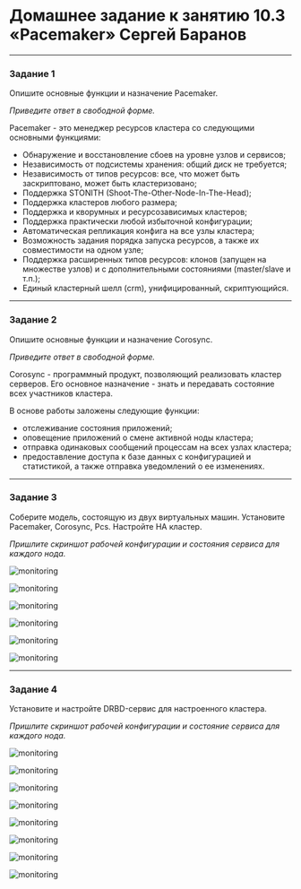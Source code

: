 # Домашнее задание к занятию 10.3 «Pacemaker» Сергей Баранов


---

### Задание 1

Опишите основные функции и назначение Pacemaker.

*Приведите ответ в свободной форме.*

Pacemaker - это менеджер ресурсов кластера со следующими основными функциями:

* Обнаружение и восстановление сбоев на уровне узлов и сервисов;
* Независимость от подсистемы хранения: общий диск не требуется;
* Независимость от типов ресурсов: все, что может быть заскриптовано, может быть кластеризовано;
* Поддержка STONITH (Shoot-The-Other-Node-In-The-Head);
* Поддержка кластеров любого размера;
* Поддержка и кворумных и ресурсозависимых кластеров;
* Поддержка практически любой избыточной конфигурации;
* Автоматическая репликация конфига на все узлы кластера;
* Возможность задания порядка запуска ресурсов, а также их совместимости на одном узле;
* Поддержка расширенных типов ресурсов: клонов (запущен на множестве узлов) и с дополнительными состояниями (master/slave и т.п.);
* Единый кластерный шелл (crm), унифицированный, скриптующийся.


---

### Задание 2

Опишите основные функции и назначение Corosync.

*Приведите ответ в свободной форме.*

Corosync - программный продукт, позволяющий реализовать кластер серверов. Его основное назначение - знать и передавать состояние всех участников кластера. 

В основе работы заложены следующие функции:

* отслеживание состояния приложений;
* оповещение приложений о смене активной ноды кластера;
* отправка одинаковых сообщений процессам на всех узлах кластера;
* предоставление доступа к базе данных с конфигурацией и статистикой, а также отправка уведомлений о ее изменениях.


---

### Задание 3

Соберите модель, состоящую из двух виртуальных машин. Установите Pacemaker, Corosync, Pcs. Настройте HA кластер.

*Пришлите скриншот рабочей конфигурации и состояния сервиса для каждого нода.*

![monitoring](https://github.com/12sergey12/10.3_Pacemaker/blob/main/images/10.3-3_node1.png)

![monitoring](https://github.com/12sergey12/10.3_Pacemaker/blob/main/images/10.3-3_node2.png)

![monitoring](https://github.com/12sergey12/10.3_Pacemaker/blob/main/images/10.3-3_pacemaker.png)

![monitoring](https://github.com/12sergey12/10.3_Pacemaker/blob/main/images/10.3-3_pacemaker_n2.png)

![monitoring](https://github.com/12sergey12/10.3_Pacemaker/blob/main/images/10.3-3apache2.png)

![monitoring](https://github.com/12sergey12/10.3_Pacemaker/blob/main/images/10.3-3apache2_resources.png)


---

### Задание 4

Установите и настройте DRBD-сервис для настроенного кластера.

*Пришлите скриншот рабочей конфигурации и состояние сервиса для каждого нода.*

![monitoring](https://github.com/12sergey12/10.3_Pacemaker/blob/main/images/10.3-4.png)

![monitoring](https://github.com/12sergey12/10.3_Pacemaker/blob/main/images/10.3-40.png)

![monitoring](https://github.com/12sergey12/10.3_Pacemaker/blob/main/images/10.3-40_node2.png)

![monitoring](https://github.com/12sergey12/10.3_Pacemaker/blob/main/images/10.3-41.png)

![monitoring](https://github.com/12sergey12/10.3_Pacemaker/blob/main/images/10.3-41_node2.png)

![monitoring](https://github.com/12sergey12/10.3_Pacemaker/blob/main/images/10.3-4_mysql.png)

![monitoring](https://github.com/12sergey12/10.3_Pacemaker/blob/main/images/10.3-4_node2_mysql.png)

![monitoring](https://github.com/12sergey12/10.3_Pacemaker/blob/main/images/10.3-4_node2_www.png)

